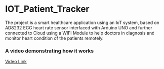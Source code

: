 # IOT_Patient_Tracker
The project is a smart healthcare application using an IoT system, based on  AD8232 ECG heart rate sensor interfaced with Arduino UNO and further connected to Cloud using a WIFI Module to help doctors in diagnosis and monitor heart condition of the patients remotely.
### A video demonstrating how it works
  <a href="https://drive.google.com/open?id=1vQ_rSMLgHh6bKgjmHWHy4328DbTRaOAm"> Video Link </a>
